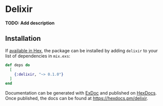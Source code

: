 # Delixir

**TODO: Add description**

## Installation

If [available in Hex](https://hex.pm/docs/publish), the package can be installed
by adding `delixir` to your list of dependencies in `mix.exs`:

```elixir
def deps do
  [
    {:delixir, "~> 0.1.0"}
  ]
end
```

Documentation can be generated with [ExDoc](https://github.com/elixir-lang/ex_doc)
and published on [HexDocs](https://hexdocs.pm). Once published, the docs can
be found at <https://hexdocs.pm/delixir>.

